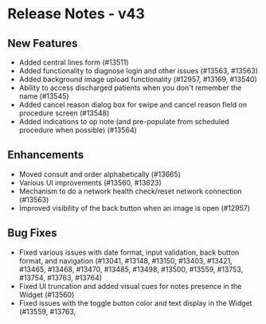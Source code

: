# Release Notes - v43

## New Features

- Added central lines form (#13511)
- Added functionality to diagnose login and other issues (#13563, #13563)
- Added background image upload functionality (#12957, #13169, #13540)
- Ability to access discharged patients when you don't remember the name (#13545)
- Added cancel reason dialog box for swipe and cancel reason field on procedure screen (#13548)
- Added indications to op note (and pre-populate from scheduled procedure when possible) (#13564)

## Enhancements

- Moved consult and order alphabetically (#13665)
- Various UI improvements (#13560, #13623)
- Mechanism to do a network health check/reset network connection (#13563)
- Improved visibility of the back button when an image is open (#12957)

## Bug Fixes

- Fixed various issues with date format, input validation, back button format, and navigation (#13041, #13148, #13150, #13403, #13421, #13465, #13468, #13470, #13485, #13498, #13500, #13559, #13753, #13754, #13763, #13764)
- Fixed UI truncation and added visual cues for notes presence in the Widget (#13560)
- Fixed issues with the toggle button color and text display in the Widget (#13559, #13763,
